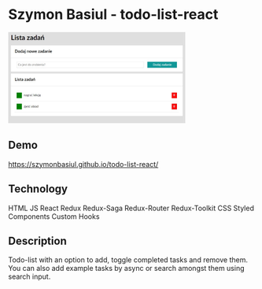 # Szymon Basiul - todo-list-react

<img src="https://github.com/szymonbasiul/todo-list-js/blob/master/images/task_screen.jpg" width="360px">

## Demo

https://szymonbasiul.github.io/todo-list-react/

## Technology

HTML
JS
React
Redux
Redux-Saga
Redux-Router
Redux-Toolkit
CSS
Styled Components
Custom Hooks


## Description

Todo-list with an option to add, toggle completed tasks and remove them. You can also add example tasks by async or search amongst them using search input.
